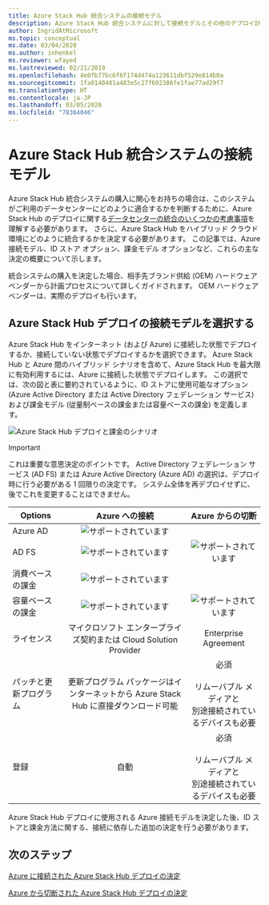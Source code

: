 ```yaml
---
title: Azure Stack Hub 統合システムの接続モデル
description: Azure Stack Hub 統合システムに対して接続モデルとその他のデプロイ計画を決定します。
author: IngridAtMicrosoft
ms.topic: conceptual
ms.date: 03/04/2020
ms.author: inhenkel
ms.reviewer: wfayed
ms.lastreviewed: 02/21/2019
ms.openlocfilehash: 4e0fb77bc6f6f174d474a123611dbf529e814b0a
ms.sourcegitcommit: 1fa0140481a483e5c27f602386fe1fae77ad29f7
ms.translationtype: HT
ms.contentlocale: ja-JP
ms.lasthandoff: 03/05/2020
ms.locfileid: "78364046"
---
```

# <a name="azure-stack-hub-integrated-systems-connection-models"></a>Azure Stack Hub 統合システムの接続モデル
Azure Stack Hub 統合システムの購入に関心をお持ちの場合は、このシステムがご利用のデータセンターにどのように適合するかを判断するために、Azure Stack Hub のデプロイに関する[データセンターの統合のいくつかの考慮事項](azure-stack-datacenter-integration.md)を理解する必要があります。 さらに、Azure Stack Hub をハイブリッド クラウド環境にどのように統合するかを決定する必要があります。 この記事では、Azure 接続モデル、ID ストア オプション、課金モデル オプションなど、これらの主な決定の概要について示します。

統合システムの購入を決定した場合、相手先ブランド供給 (OEM) ハードウェア ベンダーから計画プロセスについて詳しくガイドされます。 OEM ハードウェア ベンダーは、実際のデプロイも行います。

## <a name="choose-an-azure-stack-hub-deployment-connection-model"></a>Azure Stack Hub デプロイの接続モデルを選択する
Azure Stack Hub をインターネット (および Azure) に接続した状態でデプロイするか、接続していない状態でデプロイするかを選択できます。 Azure Stack Hub と Azure 間のハイブリッド シナリオを含めて、Azure Stack Hub を最大限に有効利用するには、Azure に接続した状態でデプロイします。 この選択では、次の図と表に要約されているように、ID ストアに使用可能なオプション (Azure Active Directory または Active Directory フェデレーション サービス) および課金モデル (従量制ベースの課金または容量ベースの課金) を定義します。

![Azure Stack Hub デプロイと課金のシナリオ](media/azure-stack-connection-models/azure-stack-scenarios.png)
  
> [!IMPORTANT]
> これは重要な意思決定のポイントです。 Active Directory フェデレーション サービス (AD FS) または Azure Active Directory (Azure AD) の選択は、デプロイ時に行う必要がある 1 回限りの決定です。 システム全体を再デプロイせずに、後でこれを変更することはできません。  


|Options|Azure への接続|Azure からの切断|
|-----|:-----:|:-----:|
|Azure AD|![サポートされています](media/azure-stack-connection-models/check.png)| |
|AD FS|![サポートされています](media/azure-stack-connection-models/check.png)|![サポートされています](media/azure-stack-connection-models/check.png)|
|消費ベースの課金|![サポートされています](media/azure-stack-connection-models/check.png)| |
|容量ベースの課金|![サポートされています](media/azure-stack-connection-models/check.png)|![サポートされています](media/azure-stack-connection-models/check.png)|
|ライセンス| マイクロソフト エンタープライズ契約または Cloud Solution Provider | Enterprise Agreement |
|パッチと更新プログラム|更新プログラム パッケージはインターネットから Azure Stack Hub に直接ダウンロード可能 |  必須<br><br>リムーバブル メディアと<br> 別途接続されているデバイスも必要 |
| 登録 | 自動 | 必須<br><br>リムーバブル メディアと<br> 別途接続されているデバイスも必要 |

Azure Stack Hub デプロイに使用される Azure 接続モデルを決定した後、ID ストアと課金方法に関する、接続に依存した追加の決定を行う必要があります。

## <a name="next-steps"></a>次のステップ

[Azure に接続された Azure Stack Hub デプロイの決定](azure-stack-connected-deployment.md)

[Azure から切断された Azure Stack Hub デプロイの決定](azure-stack-disconnected-deployment.md)
